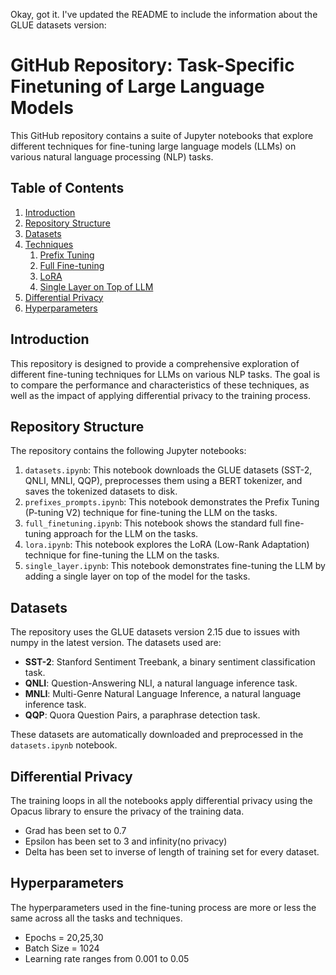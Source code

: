 Okay, got it. I've updated the README to include the information about the GLUE datasets version:

# GitHub Repository: Task-Specific Finetuning of Large Language Models

This GitHub repository contains a suite of Jupyter notebooks that explore different techniques for fine-tuning large language models (LLMs) on various natural language processing (NLP) tasks.

## Table of Contents
1. [Introduction](#introduction)
2. [Repository Structure](#repository-structure)
3. [Datasets](#datasets)
4. [Techniques](#techniques)
   1. [Prefix Tuning](#prefix-tuning)
   2. [Full Fine-tuning](#full-fine-tuning)
   3. [LoRA](#lora)
   4. [Single Layer on Top of LLM](#single-layer-on-top-of-llm)
5. [Differential Privacy](#differential-privacy)
6. [Hyperparameters](#hyperparameters)


## Introduction
This repository is designed to provide a comprehensive exploration of different fine-tuning techniques for LLMs on various NLP tasks. The goal is to compare the performance and characteristics of these techniques, as well as the impact of applying differential privacy to the training process.

## Repository Structure
The repository contains the following Jupyter notebooks:

1. `datasets.ipynb`: This notebook downloads the GLUE datasets (SST-2, QNLI, MNLI, QQP), preprocesses them using a BERT tokenizer, and saves the tokenized datasets to disk.
2. `prefixes_prompts.ipynb`: This notebook demonstrates the Prefix Tuning (P-tuning V2) technique for fine-tuning the LLM on the tasks.
3. `full_finetuning.ipynb`: This notebook shows the standard full fine-tuning approach for the LLM on the tasks.
4. `lora.ipynb`: This notebook explores the LoRA (Low-Rank Adaptation) technique for fine-tuning the LLM on the tasks.
5. `single_layer.ipynb`: This notebook demonstrates fine-tuning the LLM by adding a single layer on top of the model for the tasks.

## Datasets
The repository uses the GLUE datasets version 2.15 due to issues with numpy in the latest version. The datasets used are:

- **SST-2**: Stanford Sentiment Treebank, a binary sentiment classification task.
- **QNLI**: Question-Answering NLI, a natural language inference task.
- **MNLI**: Multi-Genre Natural Language Inference, a natural language inference task.
- **QQP**: Quora Question Pairs, a paraphrase detection task.

These datasets are automatically downloaded and preprocessed in the `datasets.ipynb` notebook.
## Differential Privacy
The training loops in all the notebooks apply differential privacy using the Opacus library to ensure the privacy of the training data.
- Grad has been set to 0.7
- Epsilon has been set to 3 and infinity(no privacy)
- Delta has been set to inverse of length of training set for every dataset. 

## Hyperparameters
The hyperparameters used in the fine-tuning process are more or less the same across all the tasks and techniques.
- Epochs = 20,25,30
- Batch Size = 1024
- Learning rate ranges from 0.001 to 0.05
